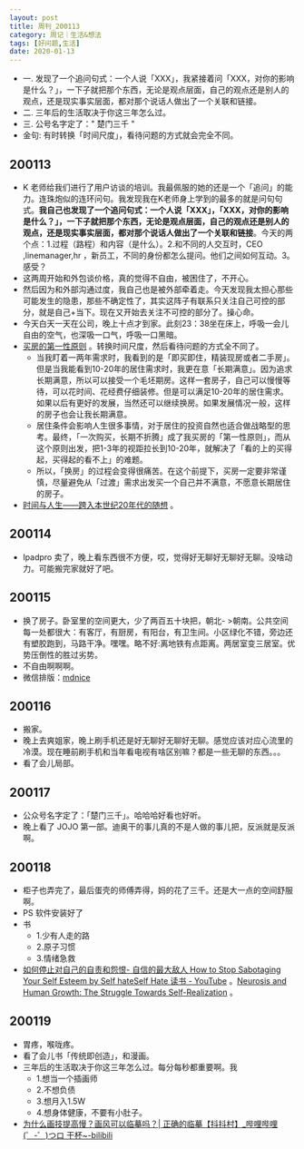 ```yaml
---
layout: post
title: 周刊_200113
category: 周记｜生活&想法
tags: [好问题,生活]
date: 2020-01-13
---
```


- 一. 发现了一个追问句式：一个人说「XXX」，我紧接着问「XXX，对你的影响是什么？」，一下子就把那个东西，无论是观点层面，自己的观点还是别人的观点，还是现实事实层面，都对那个说话人做出了一个关联和链接。
- 二. 三年后的生活取决于你这三年怎么过。
- 三. 公号名字定了：" 楚门三千 "
- 金句: 有时转换「时间尺度」，看待问题的方式就会完全不同。 

## 200113
  - K 老师给我们进行了用户访谈的培训。我最佩服的她的还是一个「追问」的能力。连珠炮似的连环问句。我发现我在K老师身上学到的最多的就是问句句式。**我自己也发现了一个追问句式：一个人说「XXX」，「XXX，对你的影响是什么？」，一下子就把那个东西，无论是观点层面，自己的观点还是别人的观点，还是现实事实层面，都对那个说话人做出了一个关联和链接**。今天的两个点：1.过程（路程）和内容（是什么）。2.和不同的人交互时，CEO ,linemanager,hr ，新员工，不同的身份都怎么提问。他们之间如何互动。3。感受？
  - 这两周开始和外包谈价格，真的觉得不自由，被困住了，不开心。
  - 然后因为和外部沟通过度，我自己也是被外部牵着走。今天发现我太担心那些可能发生的隐患，那些不确定性了，其实这阵子有联系只关注自己可控的部分，就是自己+当下。现在又开始去关注不可控的部分了。操心命。
  - 今天白天一天在公司，晚上十点才到家。此刻23：38坐在床上，呼吸一会儿自由的空气，也深吸一口气，呼吸一口黑暗。
  - [买房的第一性原则](https://mp.weixin.qq.com/s/0WrHFTh-SktJQ-yzG8G3sQ) 。转换时间尺度，然后看待问题的方式全不同了。 
    - 当我盯着一两年需求时，我看到的是「即买即住，精装现房或者二手房」。但是当我能看到10-20年的居住需求时，我更在意「长期满意」。因为追求长期满意，所以可以接受一个毛坯期房。这样一套房子，自己可以慢慢等待，可以花时间、花经费仔细装修。但是可以满足10-20年的居住需求。如果以后有更好的发展，当然还可以继续换房。如果发展情况一般，这样的房子也会让我长期满意。
    - 居住条件会影响人生很多事情，对于居住的投资自然也适合做战略型的思考。最终，「一次购买，长期不折腾」成了我买房的「第一性原则」，而从这个原则出发，把1-3年的视距拉长到10-20年，就解决了「看的上的买得起，买得起的看不上」的难题。
    - 所以，「换房」的过程会变得很痛苦。在这个前提下，买房一定要非常谨慎，尽量避免从「过渡」需求出发买一个自己并不满意，不愿意长期居住的房子。
  - [时间与人生——跨入本世纪20年代的随想](https://program-think.blogspot.com/2019/12/Time-and-Life.html) 。 
  
## 200114
  - Ipadpro 卖了，晚上看东西很不方便，哎，觉得好无聊好无聊好无聊。没啥动力。可能搬完家就好了吧。
  
##  200115
  - 换了房子。卧室里的空间更大，少了两百五十块把，朝北- >朝南。公共空间每一处都很大：有客厅，有厨房，有阳台，有卫生间。小区绿化不错，旁边还有塑胶跑到，马路干净。嘿嘿。略不好:离地铁有点距离。两居室变三居室。优势压倒性的胜过劣势。
  - 不自由啊啊啊。
  - 微信排版：[mdnice](https://mdnice.com/)
  
##  200116
  - 搬家。
  - 晚上去爽姐家，晚上刷手机还是好无聊好无聊好无聊。感觉应该对应心流里的冷漠。现在睡前刷手机和当年看电视有啥区别嘛？都是一些无聊的东西。。。
  - 看了会儿局部。
  
##  200117
  - 公众号名字定了：「楚门三千」。哈哈哈好看也好听。
  - 晚上看了 JOJO 第一部。迪奥干的事儿真的不是人做的事儿把，反派就是反派啊。
  
##  200118
  - 柜子也弄完了，最后蛋壳的师傅弄得，妈的花了三千。还是大一点的空间舒服啊。
  - PS 软件安装好了
  - 书
    - 1.少有人走的路
    - 2.原子习惯
    - 3.情绪急救
  - [如何停止对自己的自责和怨恨- 自信的最大敌人 How to Stop Sabotaging Your Self Esteem by Self hateSelf Hate 读书 - YouTube](https://www.youtube.com/watch?v=L8iWeb94uQU) 。[Neurosis and Human Growth: The Struggle Towards Self-Realization](https://www.amazon.com/Neurosis-Human-Growth-Struggle-Self-Realization/dp/0393307751/ref=as_li_ss_tl?crid=2JZ9TCNFMI56P&keywords=neurosis+and+human+growth+karen+horney&qid=1576019543&sprefix=neurosis+and+,aps,228&sr=8-1&linkCode=sl1&tag=wang03-20&linkId=5c2606f833cf4d49eef06a4811573fe9&language=en_US) 。
  
## 200119
  - 胃疼，喉咙疼。
  - 看了会儿书「传统即创造」，和漫画。
  - 三年后的生活取决于你这三年怎么过。每分每秒都重要啊。我
    - 1.想当一个插画师 
    - 2.不想负债 
    - 3.想月入1.5W 
    - 4.想身体健康，不要有小肚子。
  - [为什么画技提高慢？画风可以临摹吗？| 正确的临摹【抖抖村】_哔哩哔哩 (゜-゜)つロ 干杯~-bilibili](https://www.bilibili.com/video/av69507146?from=search&seid=8466395657906537620)
